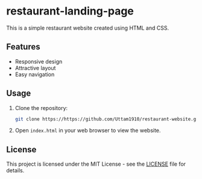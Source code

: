 # restaurant-landing-page
This is a simple restaurant website created using HTML and CSS.

## Features

- Responsive design
- Attractive layout
- Easy navigation

## Usage

1. Clone the repository:
    ```bash
    git clone https://https://github.com/Uttam1910/restaurant-website.git
    ```
2. Open `index.html` in your web browser to view the website.

## License

This project is licensed under the MIT License - see the [LICENSE](LICENSE) file for details.
